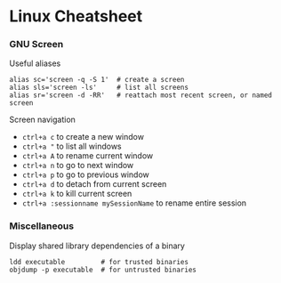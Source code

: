 # Linux Cheatsheet

### GNU Screen

Useful aliases
```
alias sc='screen -q -S 1'  # create a screen
alias sls='screen -ls'     # list all screens
alias sr='screen -d -RR'   # reattach most recent screen, or named screen
```

Screen navigation
* `ctrl+a c` to create a new window
* `ctrl+a "` to list all windows
* `ctrl+a A` to rename current window
* `ctrl+a n` to go to next window
* `ctrl+a p` to go to previous window
* `ctrl+a d` to detach from current screen
* `ctrl+a k` to kill current screen
* `ctrl+a :sessionname mySessionName` to rename entire session


### Miscellaneous

Display shared library dependencies of a binary
```
ldd executable         # for trusted binaries
objdump -p executable  # for untrusted binaries
```
